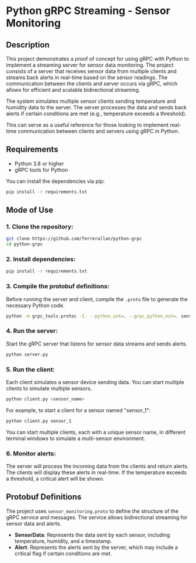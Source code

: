 
# Python gRPC Streaming - Sensor Monitoring

## Description

This project demonstrates a proof of concept for using gRPC with Python to implement a streaming server for sensor data monitoring. The project consists of a server that receives sensor data from multiple clients and streams back alerts in real-time based on the sensor readings. The communication between the clients and server occurs via gRPC, which allows for efficient and scalable bidirectional streaming.

The system simulates multiple sensor clients sending temperature and humidity data to the server. The server processes the data and sends back alerts if certain conditions are met (e.g., temperature exceeds a threshold).

This can serve as a useful reference for those looking to implement real-time communication between clients and servers using gRPC in Python.

## Requirements

- Python 3.8 or higher
- gRPC tools for Python

You can install the dependencies via pip:

```bash
pip install -r requirements.txt
```

## Mode of Use

### 1. Clone the repository:
```bash
git clone https://github.com/ferrerallan/python-grpc
cd python-grpc
```

### 2. Install dependencies:
```bash
pip install -r requirements.txt
```

### 3. Compile the protobuf definitions:
Before running the server and client, compile the `.proto` file to generate the necessary Python code.

```bash
python -m grpc_tools.protoc -I. --python_out=. --grpc_python_out=. sensor_monitoring.proto
```

### 4. Run the server:
Start the gRPC server that listens for sensor data streams and sends alerts.

```bash
python server.py
```

### 5. Run the client:
Each client simulates a sensor device sending data. You can start multiple clients to simulate multiple sensors.

```bash
python client.py <sensor_name>
```

For example, to start a client for a sensor named "sensor_1":

```bash
python client.py sensor_1
```

You can start multiple clients, each with a unique sensor name, in different terminal windows to simulate a multi-sensor environment.

### 6. Monitor alerts:
The server will process the incoming data from the clients and return alerts. The clients will display these alerts in real-time. If the temperature exceeds a threshold, a critical alert will be shown.

## Protobuf Definitions

The project uses `sensor_monitoring.proto` to define the structure of the gRPC service and messages. The service allows bidirectional streaming for sensor data and alerts.

- **SensorData**: Represents the data sent by each sensor, including temperature, humidity, and a timestamp.
- **Alert**: Represents the alerts sent by the server, which may include a critical flag if certain conditions are met.


